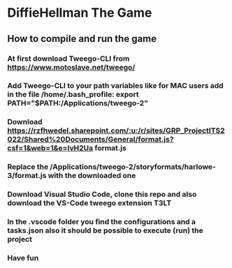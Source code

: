 # DiffieHellman The Game
## How to compile and run the game
### At first download Tweego-CLI from https://www.motoslave.net/tweego/ 
### Add Tweego-CLI to your path variables like for MAC users add in the file /home/.bash_profile: export PATH="$PATH:/Applications/tweego-2"
### Download https://rzfhwedel.sharepoint.com/:u:/r/sites/GRP_ProjectITS2022/Shared%20Documents/General/format.js?csf=1&web=1&e=lvH2Ua format.js
### Replace the /Applications/tweego-2/storyformats/harlowe-3/format.js with the downloaded one
### Download Visual Studio Code, clone this repo and also download the VS-Code tweego extension T3LT
### In the .vscode folder you find the configurations and a tasks.json also it should be possible to execute (run) the project
### Have fun 
